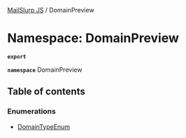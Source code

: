 [MailSlurp JS](../README.md) / DomainPreview

# Namespace: DomainPreview

**`export`**

**`namespace`** DomainPreview

## Table of contents

### Enumerations

- [DomainTypeEnum](../enums/DomainPreview.DomainTypeEnum.md)
